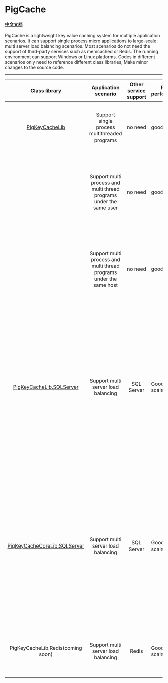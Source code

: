 # PigCache
#### [中文文档](https://github.com/PhongSeow/PigCache/blob/master/README.CN.md)
PigCache is a lightweight key value caching system for multiple application scenarios. It can support single process micro applications to large-scale multi server load balancing scenarios. Most scenarios do not need the support of third-party services such as memcached or Redis. The running environment can support Windows or Linux platforms. Codes in different scenarios only need to reference different class libraries, Make minor changes to the source code.

------

|                        Class library                         |                     Application scenario                     | Other service support | Read performance | Write performance | Operation platform | Advantage                                                    | Shortcoming                                                  |
| :----------------------------------------------------------: | :----------------------------------------------------------: | :-------------------: | ---------------- | ----------------- | ------------------ | ------------------------------------------------------------ | ------------------------------------------------------------ |
| [PigKeyCacheLib](https://www.nuget.org/packages/PigKeyCacheLib/) |        Support single process multithreaded programs         |        no need        | good             | good              | Windows and Linux  | No third-party service support is required, and no fault points will be added | Only single process is supported                             |
|                                                              | Support multi process and multi thread programs under the same user |        no need        | good             | good              | Windows and Linux  | It does not need third-party service support, does not increase fault points, and can support multiple processes | Can only be used between programs within the same user session |
|                                                              | Support multi process and multi thread programs under the same host |        no need        | good             | preferably        | Windows and Linux  | No third-party service support is required, no fault points will be added, and multi-user process use can be supported | Can only be used on the same server                          |
| [PigKeyCacheLib.SQLServer](https://www.nuget.org/packages/PigKeyCacheLib.SQLServer/) |             Support multi server load balancing              |      SQL Server       | Good, scalable   | Slightly worse    | Windows Only       | This is a scenario with the best read performance and horizontal scalability. It shares database connection with applications, which is equivalent to no third-party service support, and the high availability of the database is better than redis | Poor write performance                                       |
| [PigKeyCacheCoreLib.SQLServer](https://www.nuget.org/packages/PigKeyCacheCoreLib.SQLServer/) |             Support multi server load balancing              |      SQL Server       | Good, scalable   | Slightly worse    | Windows and Linux  | This is a scenario with the best read performance and horizontal scalability. It shares database connection with applications, which is equivalent to no third-party service support, and the high availability of the database is better than redis | Poor write performance                                       |
|              PigKeyCacheLib.Redis(coming soon)               |             Support multi server load balancing              |         Redis         | Good, scalable   | very good         | Windows Only       | This is the scenario with the best performance and can be expanded horizontally | Redis is required, which will increase a failure point and the cost of managing redis |

